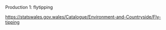 Production 1: flytipping

https://statswales.gov.wales/Catalogue/Environment-and-Countryside/Fly-tipping
